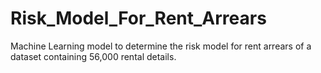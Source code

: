 # Risk_Model_For_Rent_Arrears
Machine Learning model to determine the risk model for rent arrears of a dataset containing 56,000 rental details.
